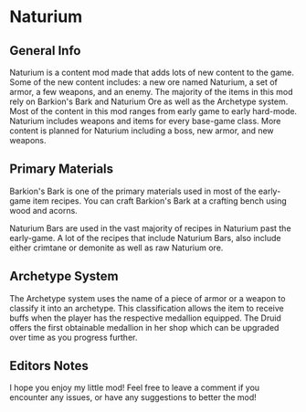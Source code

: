 # Naturium

## General Info

Naturium is a content mod made that adds lots of new content to the game. Some of the new content includes: a new ore named Naturium, a set of armor, a few weapons, and an enemy. The majority of the items in this mod rely on Barkion's Bark and Naturium Ore as well as the Archetype system. Most of the content in this mod ranges from early game to early hard-mode. Naturium includes weapons and items for every base-game class. More content is planned for Naturium including a boss, new armor, and new weapons.

## Primary Materials

Barkion's Bark is one of the primary materials used in most of the early-game item recipes. You can craft Barkion's Bark at a crafting bench using wood and acorns.

Naturium Bars are used in the vast majority of recipes in Naturium past the early-game. A lot of the recipes that include Naturium Bars, also include either crimtane or demonite as well as raw Naturium ore.

## Archetype System

The Archetype system uses the name of a piece of armor or a weapon to classify it into an archetype. This classification allows the item to receive buffs when the player has the respective medallion equipped. The Druid offers the first obtainable medallion in her shop which can be upgraded over time as you progress further.

## Editors Notes

I hope you enjoy my little mod! Feel free to leave a comment if you encounter any issues, or have any suggestions to better the mod!

